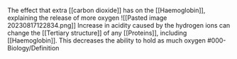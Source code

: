 The effect that extra [[carbon dioxide]] has on the [[Haemoglobin]], explaining the release of more oxygen
![[Pasted image 20230817122834.png]]
Increase in acidity caused by the hydrogen ions can change the [[Tertiary structure]] of any [[Proteins]], including [[Haemoglobin]]. This decreases the ability to hold as much oxygen
#000-Biology/Definition  
